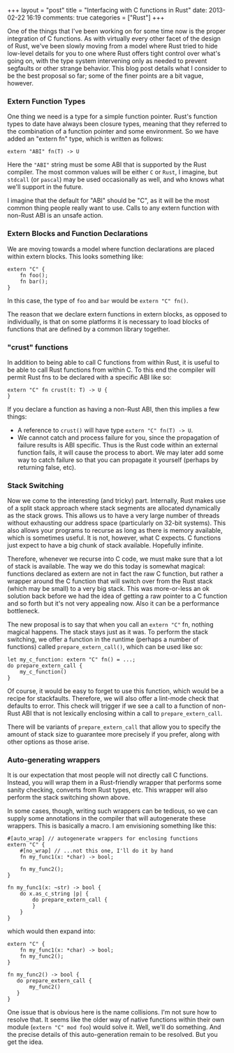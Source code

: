 +++
layout = "post"
title = "Interfacing with C functions in Rust"
date: 2013-02-22 16:19
comments: true
categories = ["Rust"]
+++

One of the things that I've been working on for some time now is the
proper integration of C functions.  As with virtually every other
facet of the design of Rust, we've been slowly moving from a model
where Rust tried to hide low-level details for you to one where Rust
offers tight control over what's going on, with the type system
intervening only as needed to prevent segfaults or other strange
behavior.  This blog post details what I consider to be the best
proposal so far; some of the finer points are a bit vague, however.

### Extern Function Types

One thing we need is a type for a simple function pointer.  Rust's
function types to date have always been closure types, meaning that
they referred to the combination of a function pointer and some
environment.  So we have added an "extern fn" type, which is written
as follows:

    extern "ABI" fn(T) -> U
    
Here the `"ABI"` string must be some ABI that is supported by the Rust
compiler.  The most common values will be either `C` or `Rust`, I
imagine, but `stdcall` (or `pascal`) may be used occasionally as well,
and who knows what we'll support in the future.

I imagine that the default for "ABI" should be "C", as it will be the
most common thing people really want to use. Calls to any extern
function with non-Rust ABI is an unsafe action.

### Extern Blocks and Function Declarations

We are moving towards a model where function declarations are placed 
within extern blocks.  This looks something like:

    extern "C" {
        fn foo();
        fn bar();
    }

In this case, the type of `foo` and `bar` would be `extern "C" fn()`.

The reason that we declare extern functions in extern blocks, as
opposed to individually, is that on some platforms it is necessary to
load blocks of functions that are defined by a common library
together.

### "crust" functions

In addition to being able to call C functions from within Rust, it is
useful to be able to call Rust functions from within C.  To this end
the compiler will permit Rust fns to be declared with a specific ABI
like so:

    extern "C" fn crust(t: T) -> U {
    }
    
If you declare a function as having a non-Rust ABI, then this implies
a few things:

- A reference to `crust()` will have type `extern "C" fn(T) -> U`.
- We cannot catch and process failure for you, since the propagation
  of failure results is ABI specific.  Thus is the Rust code within an
  external function fails, it will cause the process to abort.  We may
  later add some way to catch failure so that you can propagate it
  yourself (perhaps by returning false, etc).

### Stack Switching

Now we come to the interesting (and tricky) part.  Internally, Rust
makes use of a split stack approach where stack segments are allocated
dynamically as the stack grows.  This allows us to have a very large
number of threads without exhausting our address space (particularly
on 32-bit systems).  This also allows your programs to recurse as long
as there is memory available, which is sometimes useful.  It is not,
however, what C expects.  C functions just expect to have a big chunk
of stack available.  Hopefully infinite.

Therefore, whenever we recurse into C code, we must make sure that a
lot of stack is available.  The way we do this today is somewhat
magical: functions declared as extern are not in fact the raw C
function, but rather a wrapper around the C function that will switch
over from the Rust stack (which may be small) to a very big stack.
This was more-or-less an ok solution back before we had the idea of
getting a raw pointer to a C function and so forth but it's not very
appealing now.  Also it can be a performance bottleneck.

The new proposal is to say that when you call an `extern "C"` fn,
nothing magical happens.  The stack stays just as it was.  To perform
the stack switching, we offer a function in the runtime (perhaps a
number of functions) called `prepare_extern_call()`, which can be
used like so:

    let my_c_function: extern "C" fn() = ...;
    do prepare_extern_call {
        my_c_function()
    }

Of course, it would be easy to forget to use this function, which
would be a recipe for stackfaults.  Therefore, we will also offer a
lint-mode check that defaults to error.  This check will trigger if we
see a call to a function of non-Rust ABI that is not lexically
enclosing within a call to `prepare_extern_call`.

There will be variants of `prepare_extern_call` that allow you to
specify the amount of stack size to guarantee more precisely if you
prefer, along with other options as those arise.

### Auto-generating wrappers

It is our expectation that most people will not directly call C
functions.  Instead, you will wrap them in a Rust-friendly wrapper
that performs some sanity checking, converts from Rust types, etc.
This wrapper will also perform the stack switching shown above.

In some cases, though, writing such wrappers can be tedious, so we can
supply some annotations in the compiler that will autogenerate these
wrappers.  This is basically a macro.  I am envisioning something like
this:

    #[auto_wrap] // autogenerate wrappers for enclosing functions
    extern "C" {
        #[no_wrap] // ...not this one, I'll do it by hand
        fn my_func1(x: *char) -> bool;
        
        fn my_func2();
    }
    
    fn my_func1(x: ~str) -> bool {
        do x.as_c_string |p| {
            do prepare_extern_call {
            }
        }
    }
 
which would then expand into:

    extern "C" {
        fn my_func1(x: *char) -> bool;
        fn my_func2();
    }
    
    fn my_func2() -> bool {
       do prepare_extern_call {
           my_func2()
       }
    }

One issue that is obvious here is the name collisions.  I'm not sure
how to resolve that.  It seems like the older way of native functions
within their own module (`extern "C" mod foo`) would solve it.  Well,
we'll do something.  And the precise details of this auto-generation
remain to be resolved.  But you get the idea.

